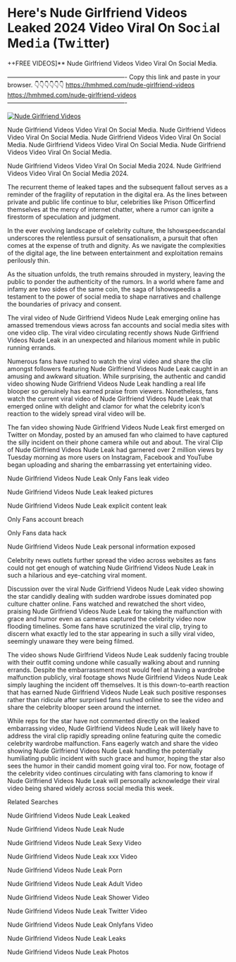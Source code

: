 # Here's Nude Girlfriend Videos Leaked 2024 Video Viral On Soc𝚒al Med𝚒a (Tw𝚒tter)

++FREE VIDEOS]** Nude Girlfriend Videos Video Viral On Social Media.

———————————————————-
Copy this link and paste in your browser.
👇👇👇👇👇👇
https://hmhmed.com/nude-girlfriend-videos
https://hmhmed.com/nude-girlfriend-videos
———————————————————-

[![Nude Girlfriend Videos](https://i.imgur.com/dJHk4Zq.gif)](https://hmhmed.com/nude-girlfriend-videos)

Nude Girlfriend Videos Video Viral On Social Media. Nude Girlfriend Videos Video Viral On Social Media. Nude Girlfriend Videos Video Viral On Social Media. Nude Girlfriend Videos Video Viral On Social Media. Nude Girlfriend Videos Video Viral On Social Media.

Nude Girlfriend Videos Video Viral On Social Media 2024. Nude Girlfriend Videos Video Viral On Social Media 2024.

The recurrent theme of leaked tapes and the subsequent fallout serves as a reminder of the fragility of reputation in the digital era. As the lines between private and public life continue to blur, celebrities like Prison Officerfind themselves at the mercy of internet chatter, where a rumor can ignite a firestorm of speculation and judgment.

In the ever evolving landscape of celebrity culture, the Ishowspeedscandal underscores the relentless pursuit of sensationalism, a pursuit that often comes at the expense of truth and dignity. As we navigate the complexities of the digital age, the line between entertainment and exploitation remains perilously thin.

As the situation unfolds, the truth remains shrouded in mystery, leaving the public to ponder the authenticity of the rumors. In a world where fame and infamy are two sides of the same coin, the saga of Ishowspeedis a testament to the power of social media to shape narratives and challenge the boundaries of privacy and consent.

The viral video of Nude Girlfriend Videos Nude Leak emerging online has amassed tremendous views across fan accounts and social media sites with one video clip. The viral video circulating recently shows Nude Girlfriend Videos Nude Leak in an unexpected and hilarious moment while in public running errands.

Numerous fans have rushed to watch the viral video and share the clip amongst followers featuring Nude Girlfriend Videos Nude Leak caught in an amusing and awkward situation. While surprising, the authentic and candid video showing Nude Girlfriend Videos Nude Leak handling a real life blooper so genuinely has earned praise from viewers. Nonetheless, fans watch the current viral video of Nude Girlfriend Videos Nude Leak that emerged online with delight and clamor for what the celebrity icon’s reaction to the widely spread viral video will be.

The fan video showing Nude Girlfriend Videos Nude Leak first emerged on Twitter on Monday, posted by an amused fan who claimed to have captured the silly incident on their phone camera while out and about. The viral Clip of Nude Girlfriend Videos Nude Leak had garnered over 2 million views by Tuesday morning as more users on Instagram, Facebook and YouTube began uploading and sharing the embarrassing yet entertaining video.

Nude Girlfriend Videos Nude Leak Only Fans leak video

Nude Girlfriend Videos Nude Leak leaked pictures

Nude Girlfriend Videos Nude Leak explicit content leak

Only Fans account breach

Only Fans data hack

Nude Girlfriend Videos Nude Leak personal information exposed

Celebrity news outlets further spread the video across websites as fans could not get enough of watching Nude Girlfriend Videos Nude Leak in such a hilarious and eye-catching viral moment.

Discussion over the viral Nude Girlfriend Videos Nude Leak video showing the star candidly dealing with sudden wardrobe issues dominated pop culture chatter online. Fans watched and rewatched the short video, praising Nude Girlfriend Videos Nude Leak for taking the malfunction with grace and humor even as cameras captured the celebrity video now flooding timelines. Some fans have scrutinized the viral clip, trying to discern what exactly led to the star appearing in such a silly viral video, seemingly unaware they were being filmed.

The video shows Nude Girlfriend Videos Nude Leak suddenly facing trouble with their outfit coming undone while casually walking about and running errands. Despite the embarrassment most would feel at having a wardrobe malfunction publicly, viral footage shows Nude Girlfriend Videos Nude Leak simply laughing the incident off themselves. It is this down-to-earth reaction that has earned Nude Girlfriend Videos Nude Leak such positive responses rather than ridicule after surprised fans rushed online to see the video and share the celebrity blooper seen around the internet.

While reps for the star have not commented directly on the leaked embarrassing video, Nude Girlfriend Videos Nude Leak will likely have to address the viral clip rapidly spreading online featuring quite the comedic celebrity wardrobe malfunction. Fans eagerly watch and share the video showing Nude Girlfriend Videos Nude Leak handling the potentially humiliating public incident with such grace and humor, hoping the star also sees the humor in their candid moment going viral too. For now, footage of the celebrity video continues circulating with fans clamoring to know if Nude Girlfriend Videos Nude Leak will personally acknowledge their viral video being shared widely across social media this week.

Related Searches

Nude Girlfriend Videos Nude Leak Leaked

Nude Girlfriend Videos Nude Leak Nude

Nude Girlfriend Videos Nude Leak Sexy Video

Nude Girlfriend Videos Nude Leak xxx Video

Nude Girlfriend Videos Nude Leak Porn

Nude Girlfriend Videos Nude Leak Adult Video

Nude Girlfriend Videos Nude Leak Shower Video

Nude Girlfriend Videos Nude Leak Twitter Video

Nude Girlfriend Videos Nude Leak Onlyfans Video

Nude Girlfriend Videos Nude Leak Leaks

Nude Girlfriend Videos Nude Leak Photos